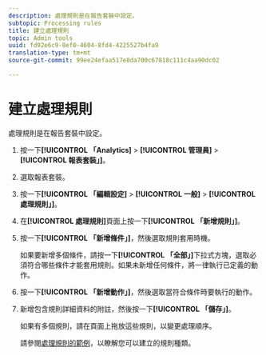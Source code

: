```yaml
---
description: 處理規則是在報告套裝中設定。
subtopic: Processing rules
title: 建立處理規則
topic: Admin tools
uuid: fd92e6c9-8ef0-4604-8fd4-4225527b4fa9
translation-type: tm+mt
source-git-commit: 99ee24efaa517e8da700c67818c111c4aa90dc02

---
```



# 建立處理規則

處理規則是在報告套裝中設定。

1. 按一下&#x200B;**[!UICONTROL 「Analytics]** &gt; **[!UICONTROL 管理員]** &gt; **[!UICONTROL 報表套裝」]**。
1. 選取報表套裝。
1. 按一下&#x200B;**[!UICONTROL 「編輯設定]** &gt; **[!UICONTROL 一般]** &gt; **[!UICONTROL 處理規則」]**。
1. 在&#x200B;**[!UICONTROL 處理規則]**&#x200B;頁面上按一下&#x200B;**[!UICONTROL 「新增規則」]**。
1. 按一下&#x200B;**[!UICONTROL 「新增條件」]**，然後選取規則套用時機。

   如果要新增多個條件，請按一下&#x200B;**[!UICONTROL 「全部」]**&#x200B;下拉式方塊，選取必須符合哪些條件才能套用規則。如果未新增任何條件，將一律執行已定義的動作。

1. 按一下&#x200B;**[!UICONTROL 「新增動作」]**，然後選取當符合條件時要執行的動作。
1. 新增包含規則詳細資料的附註，然後按一下&#x200B;**[!UICONTROL 「儲存」]**。

   如果有多個規則，請在頁面上拖放這些規則，以變更處理順序。

   請參閱[處理規則的範例](/help/admin/admin/c-processing-rules/processing-rules-examples/processing-rules-examples.md)，以瞭解您可以建立的規則種類。
